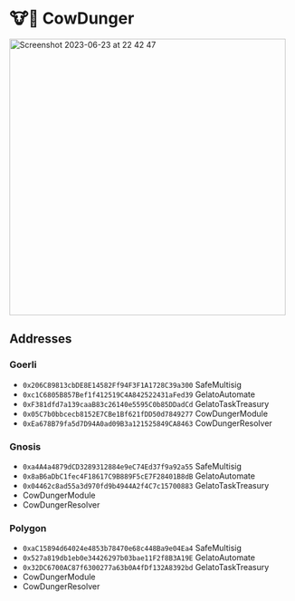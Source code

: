 # 🐮💩 CowDunger

<img width="488" alt="Screenshot 2023-06-23 at 22 42 47" src="https://github.com/onchainification/CowDunger/assets/2835259/4018b9e6-160e-47d3-b1f2-c065dc256d97">

## Addresses

### Goerli
- `0x206C89813cbDE8E14582Ff94F3F1A1728C39a300` SafeMultisig
- `0xc1C6805B857Bef1f412519C4A842522431aFed39` GelatoAutomate
- `0xF381dfd7a139caaB83c26140e5595C0b85DDadCd` GelatoTaskTreasury
- `0x05C7b0bbcecb8152E7CBe1Bf621fDD50d7849277` CowDungerModule
- `0xEa678B79fa5d7D94A0ad09B3a121525849CA8463` CowDungerResolver

### Gnosis
- `0xa4A4a4879dCD3289312884e9eC74Ed37f9a92a55` SafeMultisig
- `0x8aB6aDbC1fec4F18617C9B889F5cE7F28401B8dB` GelatoAutomate
- `0x04462c8ad55a3d970fd9b4944A2f4C7c15700883` GelatoTaskTreasury
- CowDungerModule
- CowDungerResolver

### Polygon
- `0xaC15894d64024e4853b78470e68c448Ba9e04Ea4` SafeMultisig
- `0x527a819db1eb0e34426297b03bae11F2f8B3A19E` GelatoAutomate
- `0x32DC6700AC87f6300277a63b0A4fDf132A8392bd` GelatoTaskTreasury
- CowDungerModule
- CowDungerResolver
